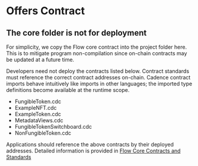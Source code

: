# Offers Contract

## The core folder is not for deployment

For simplicity, we copy the Flow core contract into the project folder here. This is to mitigate program
non-compilation since on-chain contracts may be updated at a future time. 

Developers need not deploy the contracts listed below. Contract standards must reference the correct contract addresses on-chain. Cadence contract imports behave intuitively like imports in other languages; the imported type definitions become available at the runtime scope.

* FungibleToken.cdc
* ExampleNFT.cdc
* ExampleToken.cdc
* MetadataViews.cdc
* FungibleTokenSwitchboard.cdc
* NonFungibleToken.cdc

Applications should reference the above contracts by their deployed addresses. Detailed information is provided
in [Flow Core Contracts and Standards](https://developers.flow.com/flow/core-contracts)